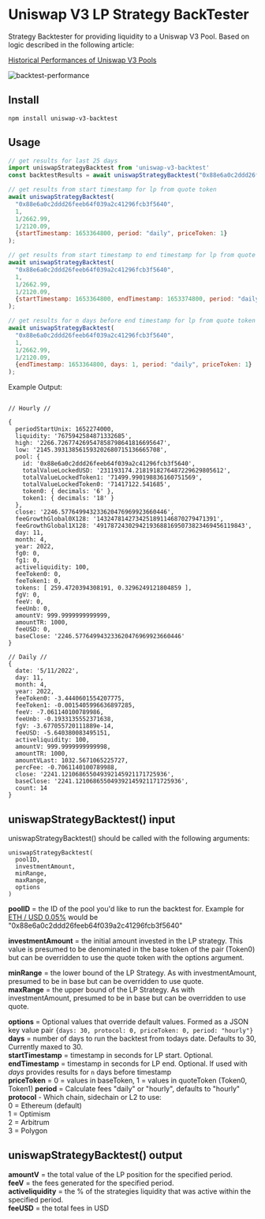 # Uniswap V3 LP Strategy BackTester

Strategy Backtester for providing liquidity to a Uniswap V3 Pool. Based on logic described in the following article:


[Historical Performances of Uniswap V3 Pools](https://defi-lab.medium.com/historical-performances-of-uniswap-l3-pools-2de713f7c70f)

![backtest-performance](https://user-images.githubusercontent.com/5744432/167617903-efd0829f-0b32-4c7f-b611-47398d8e435c.png)


## Install 

```shell
npm install uniswap-v3-backtest
```


## Usage 

```js
// get results for last 25 days
import uniswapStrategyBacktest from 'uniswap-v3-backtest'
const backtestResults = await uniswapStrategyBacktest("0x88e6a0c2ddd26feeb64f039a2c41296fcb3f5640", 1000, 2120.09, 2662.99, {days: 25, period: "daily"});

// get results from start timestamp for lp from quote token 
await uniswapStrategyBacktest(
  "0x88e6a0c2ddd26feeb64f039a2c41296fcb3f5640", 
  1,
  1/2662.99,
  1/2120.09,
  {startTimestamp: 1653364800, period: "daily", priceToken: 1}
);

// get results from start timestamp to end timestamp for lp from quote token 
await uniswapStrategyBacktest(
  "0x88e6a0c2ddd26feeb64f039a2c41296fcb3f5640", 
  1,
  1/2662.99,
  1/2120.09,
  {startTimestamp: 1653364800, endTimestamp: 1653374800, period: "daily", priceToken: 1}
);

// get results for n days before end timestamp for lp from quote token 
await uniswapStrategyBacktest(
  "0x88e6a0c2ddd26feeb64f039a2c41296fcb3f5640", 
  1,
  1/2662.99,
  1/2120.09,
  {endTimestamp: 1653364800, days: 1, period: "daily", priceToken: 1}
);
```

Example Output: 

```

// Hourly //

{
  periodStartUnix: 1652274000,
  liquidity: '7675942584871332685',
  high: '2266.726774269547858798641816695647',
  low: '2145.393138561593202680715136665708',
  pool: {
    id: '0x88e6a0c2ddd26feeb64f039a2c41296fcb3f5640',
    totalValueLockedUSD: '231193174.2181918276487229629805612',
    totalValueLockedToken1: '71499.990198836160751569',
    totalValueLockedToken0: '71417122.541685',
    token0: { decimals: '6' },
    token1: { decimals: '18' }
  },
  close: '2246.577649943233620476969923660446',
  feeGrowthGlobal0X128: '1432478142734251891146870279471391',
  feeGrowthGlobal1X128: '491787243029421936881695073823469456119843',
  day: 11,
  month: 4,
  year: 2022,
  fg0: 0,
  fg1: 0,
  activeliquidity: 100,
  feeToken0: 0,
  feeToken1: 0,
  tokens: [ 259.4720394308191, 0.3296249121804859 ],
  fgV: 0,
  feeV: 0,
  feeUnb: 0,
  amountV: 999.9999999999999,
  amountTR: 1000,
  feeUSD: 0,
  baseClose: '2246.577649943233620476969923660446'
}

// Daily //
{
  date: '5/11/2022',
  day: 11,
  month: 4,
  year: 2022,
  feeToken0: -3.4440601554207775,
  feeToken1: -0.0015405996636897285,
  feeV: -7.061140100789986,
  feeUnb: -0.1933135552371638,
  fgV: -3.677055720111889e-14,
  feeUSD: -5.640380083495151,
  activeliquidity: 100,
  amountV: 999.9999999999998,
  amountTR: 1000,
  amountVLast: 1032.5671065225727,
  percFee: -0.7061140100789988,
  close: '2241.121068655049392145921171725936',
  baseClose: '2241.121068655049392145921171725936',
  count: 14
}
```

## **uniswapStrategyBacktest() input**

uniswapStrategyBacktest() should be called with the following arguments:

```
uniswapStrategyBacktest(    
  poolID,    
  investmentAmount,    
  minRange,    
  maxRange,    
  options
)
```

**poolID** = the ID of the pool you'd like to run the backtest for. Example for [ETH / USD 0.05%](https://info.uniswap.org/#/pools/0x88e6a0c2ddd26feeb64f039a2c41296fcb3f5640) would be "0x88e6a0c2ddd26feeb64f039a2c41296fcb3f5640"

**investmentAmount** = the initial amount invested in the LP strategy. This value is presumed to be denominated in the base token of the pair (Token0) but can be overridden to use the quote token with the options argument. 

**minRange** = the lower bound of the LP Strategy. As with investmentAmount, presumed to be in base but can be overridden to use quote.    
**maxRange** = the upper bound of the LP Strategy. As with investmentAmount, presumed to be in base but can be overridden to use quote.

**options** = Optional values that override default values. Formed as a JSON key value pair `{days: 30, protocol: 0, priceToken: 0, period: "hourly"}`    
        **days** = number of days to run the backtest from todays date. Defaults to 30, Currently maxed to 30.     
        **startTimestamp** = timestamp in seconds for LP start. Optional.     
        **endTimestamp** = timestamp in seconds for LP end. Optional. If used with *days* provides results for `n` days before timestamp  
        **priceToken** = 0 = values in baseToken, 1 = values in quoteToken (Token0, Token1) 
        **period** = Calculate fees "daily" or "hourly", defaults to "hourly"  
        **protocol** - Which chain, sidechain or L2 to use:  
            0 = Ethereum (default)    
            1 = Optimism    
            2 = Arbitrum   
            3 = Polygon   


## **uniswapStrategyBacktest() output**

**amountV** = the total value of the LP position for the specified period.    
**feeV** =  the fees generated for the specified period.    
**activeliquidity** = the % of the strategies liquidity that was active within the specified period.    
**feeUSD** = the total fees in USD   


  



